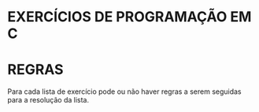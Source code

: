 
# EXERCÍCIOS DE PROGRAMAÇÃO EM C

# REGRAS
Para cada lista de exercício pode ou não haver regras a serem seguidas para a resolução da lista.
